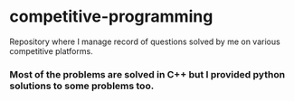 # competitive-programming
Repository where I manage record of questions solved by me on various competitive platforms.

### Most of the problems are solved in C++ but I provided python solutions to some problems too.
